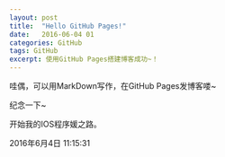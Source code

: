```yaml
---
layout: post
title:  "Hello GitHub Pages!"
date:   2016-06-04 01
categories: GitHub
tags: GitHub
excerpt: 使用GitHub Pages搭建博客成功~！
---
```


哇偶，可以用MarkDown写作，在GitHub Pages发博客喽~

纪念一下~

开始我的IOS程序媛之路。

2016年6月4日 11:15:31


